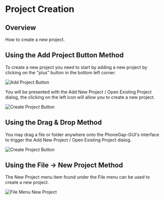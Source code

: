 # Project Creation

## Overview

How to create a new project.

## Using the Add Project Button Method

To create a new project you need to start by adding a new project by clicking on the "plus" button in the bottom left corner.

![Add Project Button](https://raw.github.com/hermwong/phonegap-gui/master/docs-assets/create/docs-plus-button.png)

You will be presented with the Add New Project / Open Existing Project dialog, the clicking on the left icon will allow you to create a new project.

![Create Project Button](https://raw.github.com/hermwong/phonegap-gui/master/docs-assets/create/docs-add-new.png)

## Using the Drag & Drop Method

You may drag a file or folder anywhere onto the PhoneGap-GUI's interface to trigger the Add New Project / Open Existing Project dialog. 

![Create Project Button](https://raw.github.com/hermwong/phonegap-gui/master/docs-assets/create/docs-add-new.png)

## Using the File -> New Project Method

The New Project menu item found under the File menu can be used to create a new project.

![File Menu New Project](https://raw.github.com/hermwong/phonegap-gui/master/docs-assets/create/docs-file-new.png)